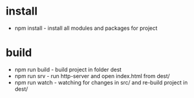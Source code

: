 # install
- npm install - install all modules and packages for project

# build
- npm run build - build project in folder dest
- npm run srv   - run http-server and open index.html from dest/
- npm run watch - watching for changes in src/ and re-build project in dest/
